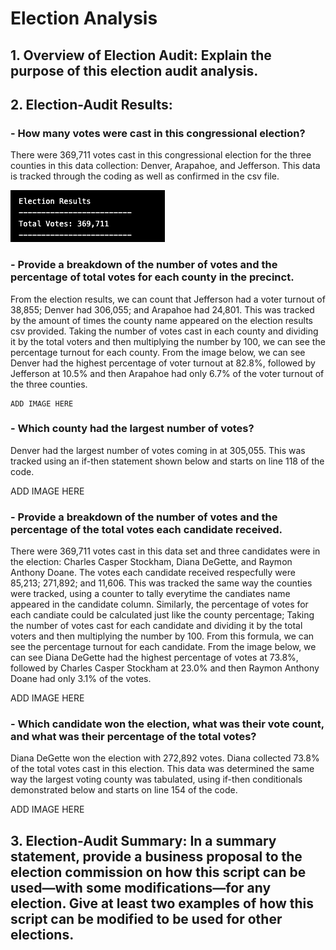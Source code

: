 # Election Analysis

## 1. Overview of Election Audit: Explain the purpose of this election audit analysis.

## 2. Election-Audit Results: 
   ### - How many votes were cast in this congressional election?
There were 369,711 votes cast in this congressional election for the three counties in this data collection: Denver, Arapahoe, and Jefferson. This  data is tracked through the coding as well as confirmed in the csv file.
    
![Image1](total_votes.png)
   ### - Provide a breakdown of the number of votes and the percentage of total votes for each county in the precinct.
From the election results, we can count that Jefferson had a voter turnout of 38,855; Denver had 306,055; and Arapahoe had 24,801. This was tracked by the amount of times the county name appeared on the election results csv provided. Taking the number of votes cast in each county and dividing it by the total voters and then multiplying the number by 100, we can see the percentage turnout for each county. From the image below, we can see Denver had the highest percentage of voter turnout at 82.8%, followed by Jefferson at 10.5% and then Arapahoe had only 6.7% of the voter turnout of the three counties.
    
    ADD IMAGE HERE
      
   ### - Which county had the largest number of votes?
Denver had the largest number of votes coming in at 305,055. This was tracked using an if-then statement shown below and starts on line 118 of the code.
      
ADD IMAGE HERE
      
   ### - Provide a breakdown of the number of votes and the percentage of the total votes each candidate received.
There were 369,711 votes cast in this data set and three candidates were in the election: Charles Casper Stockham, Diana DeGette, and Raymon Anthony Doane. The votes each candidate received respecfully were 85,213; 271,892; and 11,606. This was tracked the same way the counties were tracked, using a counter to tally everytime the candiates name appeared in the candidate column. Similarly, the percentage of votes for each candiate could be calculated just like the county percentage; Taking the number of votes cast for each candidate and dividing it by the total voters and then multiplying the number by 100. From this formula, we can see the percentage turnout for each candidate. From the image below, we can see Diana DeGette had the highest percentage of votes at 73.8%, followed by Charles Casper Stockham at 23.0% and then Raymon Anthony Doane had only 3.1% of the votes.
      
ADD IMAGE HERE

   ### - Which candidate won the election, what was their vote count, and what was their percentage of the total votes?
Diana DeGette won the election with  272,892 votes. Diana collected 73.8% of the total votes cast in this election. This data was determined the same way the largest voting county was tabulated, using if-then conditionals demonstrated below and starts on line 154 of the code.
      
ADD IMAGE HERE
## 3. Election-Audit Summary: In a summary statement, provide a business proposal to the election commission on how this script can be used—with some     modifications—for any election. Give at least two examples of how this script can be modified to be used for other elections.
